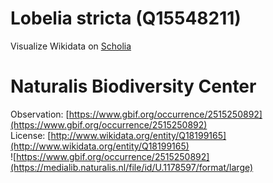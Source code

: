 
Lobelia stricta (Q15548211)
===========================
  
Visualize Wikidata on [Scholia](https://scholia.toolforge.org/taxon/Q15548211)
# Naturalis Biodiversity Center
  
Observation: [https://www.gbif.org/occurrence/2515250892](https://www.gbif.org/occurrence/2515250892)  
License: [http://www.wikidata.org/entity/Q18199165](http://www.wikidata.org/entity/Q18199165)  
![https://www.gbif.org/occurrence/2515250892](https://medialib.naturalis.nl/file/id/U.1178597/format/large)